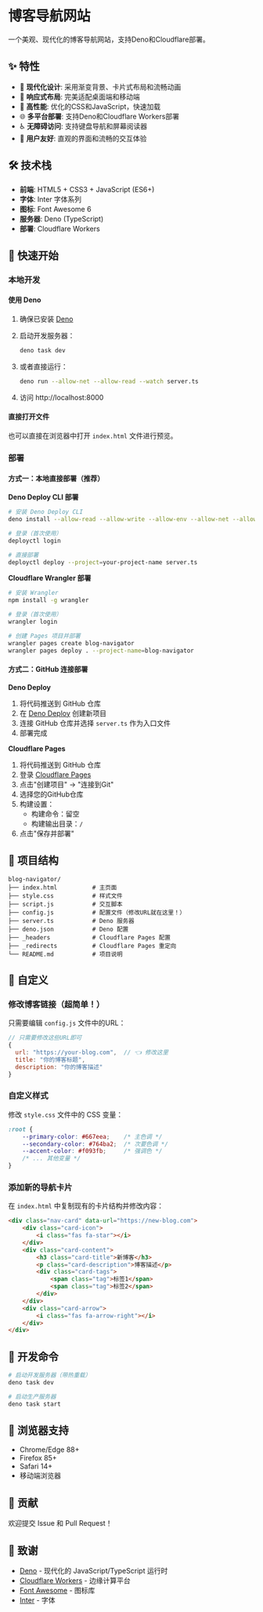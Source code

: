 # 博客导航网站

一个美观、现代化的博客导航网站，支持Deno和Cloudflare部署。

## ✨ 特性

- 🎨 **现代化设计**: 采用渐变背景、卡片式布局和流畅动画
- 📱 **响应式布局**: 完美适配桌面端和移动端
- 🚀 **高性能**: 优化的CSS和JavaScript，快速加载
- 🌐 **多平台部署**: 支持Deno和Cloudflare Workers部署
- ♿ **无障碍访问**: 支持键盘导航和屏幕阅读器
- 🎯 **用户友好**: 直观的界面和流畅的交互体验

## 🛠️ 技术栈

- **前端**: HTML5 + CSS3 + JavaScript (ES6+)
- **字体**: Inter 字体系列
- **图标**: Font Awesome 6
- **服务器**: Deno (TypeScript)
- **部署**: Cloudflare Workers

## 🚀 快速开始

### 本地开发

#### 使用 Deno

1. 确保已安装 [Deno](https://deno.land/)

2. 启动开发服务器：
   ```bash
   deno task dev
   ```

3. 或者直接运行：
   ```bash
   deno run --allow-net --allow-read --watch server.ts
   ```

4. 访问 http://localhost:8000

#### 直接打开文件

也可以直接在浏览器中打开 `index.html` 文件进行预览。

### 部署

#### 方式一：本地直接部署（推荐）

**Deno Deploy CLI 部署**
```bash
# 安装 Deno Deploy CLI
deno install --allow-read --allow-write --allow-env --allow-net --allow-run --no-check -r -f https://deno.land/x/deploy/deployctl.ts

# 登录（首次使用）
deployctl login

# 直接部署
deployctl deploy --project=your-project-name server.ts
```

**Cloudflare Wrangler 部署**
```bash
# 安装 Wrangler
npm install -g wrangler

# 登录（首次使用）
wrangler login

# 创建 Pages 项目并部署
wrangler pages create blog-navigator
wrangler pages deploy . --project-name=blog-navigator
```

#### 方式二：GitHub 连接部署

**Deno Deploy**
1. 将代码推送到 GitHub 仓库
2. 在 [Deno Deploy](https://dash.deno.com/) 创建新项目
3. 连接 GitHub 仓库并选择 `server.ts` 作为入口文件
4. 部署完成

**Cloudflare Pages**
1. 将代码推送到 GitHub 仓库
2. 登录 [Cloudflare Pages](https://pages.cloudflare.com/)
3. 点击"创建项目" → "连接到Git"
4. 选择您的GitHub仓库
5. 构建设置：
   - 构建命令：留空
   - 构建输出目录：`/`
6. 点击"保存并部署"

## 📁 项目结构

```
blog-navigator/
├── index.html          # 主页面
├── style.css           # 样式文件
├── script.js           # 交互脚本
├── config.js           # 配置文件（修改URL就在这里！）
├── server.ts           # Deno 服务器
├── deno.json           # Deno 配置
├── _headers            # Cloudflare Pages 配置
├── _redirects          # Cloudflare Pages 重定向
└── README.md           # 项目说明
```

## 🎨 自定义

### 修改博客链接（超简单！）

只需要编辑 `config.js` 文件中的URL：

```javascript
// 只需要修改这些URL即可
{
  url: "https://your-blog.com",  // 👈 修改这里
  title: "你的博客标题",
  description: "你的博客描述"
}
```

### 自定义样式

修改 `style.css` 文件中的 CSS 变量：

```css
:root {
    --primary-color: #667eea;    /* 主色调 */
    --secondary-color: #764ba2;  /* 次要色调 */
    --accent-color: #f093fb;     /* 强调色 */
    /* ... 其他变量 */
}
```

### 添加新的导航卡片

在 `index.html` 中复制现有的卡片结构并修改内容：

```html
<div class="nav-card" data-url="https://new-blog.com">
    <div class="card-icon">
        <i class="fas fa-star"></i>
    </div>
    <div class="card-content">
        <h3 class="card-title">新博客</h3>
        <p class="card-description">博客描述</p>
        <div class="card-tags">
            <span class="tag">标签1</span>
            <span class="tag">标签2</span>
        </div>
    </div>
    <div class="card-arrow">
        <i class="fas fa-arrow-right"></i>
    </div>
</div>
```

## 🔧 开发命令

```bash
# 启动开发服务器（带热重载）
deno task dev

# 启动生产服务器
deno task start
```

## 📱 浏览器支持

- Chrome/Edge 88+
- Firefox 85+
- Safari 14+
- 移动端浏览器

## 🤝 贡献

欢迎提交 Issue 和 Pull Request！

## 🙏 致谢

- [Deno](https://deno.land/) - 现代化的 JavaScript/TypeScript 运行时
- [Cloudflare Workers](https://workers.cloudflare.com/) - 边缘计算平台
- [Font Awesome](https://fontawesome.com/) - 图标库
- [Inter](https://rsms.me/inter/) - 字体
